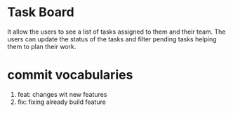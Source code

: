 # Task Board 
It allow the users to see a list of tasks assigned to them and their team. The users can update the status of the tasks and filter pending tasks helping them to plan their work.

# commit vocabularies 

1. feat: changes wit new features
2. fix: fixing already build feature
